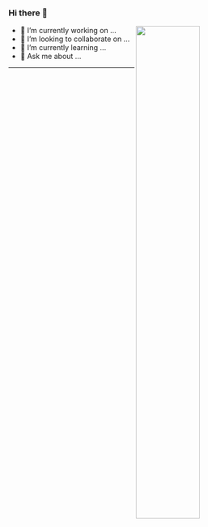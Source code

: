 
### Hi there 👋


<a href="https://yiwenxue.github.io/">
<img align="right" width="50%" src="https://github-readme-stats-1.yihong0618.vercel.app/api?username=yiwenxue&show_icons=true&" />
</a>

- 🔭 I’m currently working on ...
- 👯 I’m looking to collaborate on ...
- 🌱 I’m currently learning ...
- 💬 Ask me about ...

<!--
- 🔭 I’m currently working on ...
- 🤔 I’m looking for help with ...
- 📫 How to reach me: ...
- 😄 Pronouns: ...
- ⚡ Fun fact: ...
-->
---
